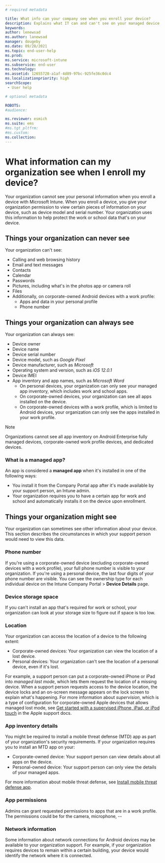 ```yaml
---
# required metadata

title: What info can your company see when you enroll your device?
description: Explains what IT can and can't see on your managed device.
keywords:
author: lenewsad
ms.author: lanewsad
manager: dougeby
ms.date: 09/28/2021
ms.topic: end-user-help
ms.prod:
ms.service: microsoft-intune
ms.subservice: end-user
ms.technology:
ms.assetid: 12655728-a1af-4d89-97bc-925fe36c0dc4
ms.localizationpriority: high
searchScope:
 - User help

# optional metadata

ROBOTS:  
#audience:

ms.reviewer: esmich
ms.suite: ems
#ms.tgt_pltfrm:
#ms.custom:
ms.collection: 
---
```


# What information can my organization see when I enroll my device?

Your organization cannot see your personal information when you enroll a device with Microsoft Intune. When you enroll a device, you give your organization permission to view certain pieces of information on your device, such as device model and serial number. Your organization uses this information to help protect the work or school data that's on your device.  

## Things your organization can never see

Your organization can't see:  

- Calling and web browsing history
- Email and text messages
- Contacts
- Calendar
- Passwords
- Pictures, including what's in the photos app or camera roll
- Files
- Additionally, on corporate-owned Android devices with a work profile:
  - Apps and data in your personal profile
  - Phone number 

## Things your organization can always see  

Your organization can always see:  

- Device owner
- Device name
- Device serial number
- Device model, such as *Google Pixel*
- Device manufacturer, such as *Microsoft*
- Operating system and version, such as *iOS 12.0.1*
- Device IMEI
- App inventory and app names, such as *Microsoft Word*   
  - On personal devices, your organization can only see your managed app inventory, which includes work and school apps. 
  - On corporate-owned devices, your organization can see all apps installed on the device. 
  - On corporate-owned devices with a work profile, which is limited to Android devices, your organization can only see the apps installed in your work profile.

 > [!NOTE]
 > Organizations cannot see all app inventory on Android Enterprise fully managed devices, corporate-owned work profile devices, and dedicated devices.  
 
### What is a managed app? 
An app is considered a **managed app** when it's installed in one of the following ways:  
 * You install it from the Company Portal app after it's made available by your support person, an Intune admin.
 * Your organization requires you to have a certain app for work and school and automatically installs it on the device upon enrollment.  

## Things your organization might see  

Your organization can sometimes see other information about your device. This section describes the circumstances in which your support person would need to view this data.      

### Phone number  
If you're using a corporate-owned device (excluding corporate-owned devices with a work profile), your full phone number is visible to your organization. If you're using a personal device, the last four digits of your phone number are visible. You can see the ownership type for each individual device on the Intune Company Portal > **Device Details** page.  

### Device storage space   
If you can't install an app that's required for work or school, your organization can look at your storage size to figure out if space is too low.   

### Location
Your organization can access the location of a device to the following extent:  

* Corporate-owned devices: Your organization can view the location of a lost device. 
* Personal devices: Your organization can't see the location of a personal device, even if it's lost.  

For example, a support person can put a corporate-owned iPhone or iPad into *managed last mode*, which lets them request the location of a missing device. When a support person requests access to the device location, the device locks and an on-screen message appears on the lock screen to explain what's happening. For more information about *supervision*, which is a type of configuration for corporate-owned Apple devices that allows managed lost mode, see [Get started with a supervised iPhone, iPad, or iPod touch](https://go.microsoft.com/fwlink/?linkid=853816) in the Apple support docs. 

### App inventory details

You might be required to install a mobile threat defense (MTD) app as part of your organization's security requirements. If your organization requires you to install an MTD app on your: 

* Corporate-owned device: Your support person can view details about all apps on the device. 
* Personal-owned device: Your support person can only view the details of your managed apps.  

For more information about mobile threat defense, see [Install mobile threat defense app](set-up-mobile-threat-defense.md).  

### App permissions  
Admins can grant requested permissions to apps that are in a work profile. The permissions could be for the camera, microphone, -- 

###  Network information
Some information about network connections for Android devices may be available to your organization support. For example, if your organization requires devices to remain within a certain building, your device would identify the network where it is connected.  


